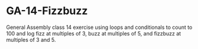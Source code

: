 # GA-14-Fizzbuzz
General Assembly class 14 exercise using loops and conditionals to count to 100 and log fizz at multiples of 3, buzz at multiples of 5,
and fizzbuzz at multiples of 3 and 5.
